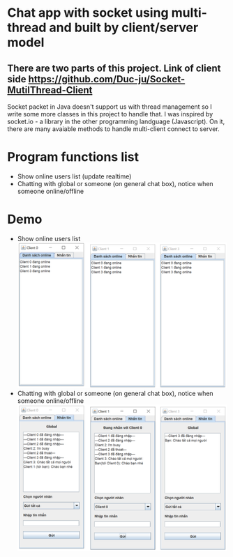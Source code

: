 # Chat app with socket using multi-thread and built by client/server model
There are two parts of this project.
Link of client side https://github.com/Duc-ju/Socket-MutilThread-Client
-----
Socket packet in Java doesn't support us with thread management so I write some more classes in this project to handle that.
I was inspired by socket.io - a library in the other programming landguage (Javascript). On it, there are many avaiable methods to handle multi-client connect to server.
# Program functions list
 - Show online users list (update realtime)
 - Chatting with global or someone (on general chat box), notice when someone online/offline
# Demo
 - Show online users list
![Screenshot](/demo-image/1.PNG)
 - Chatting with global or someone (on general chat box), notice when someone online/offline
![Screenshot](/demo-image/2.PNG)

